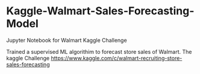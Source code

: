 # Kaggle-Walmart-Sales-Forecasting-Model
Jupyter Notebook for Walmart Kaggle Challenge

Trained a supervised ML algorithim to forecast store sales of Walmart.
The kaggle Challenge https://www.kaggle.com/c/walmart-recruiting-store-sales-forecasting

